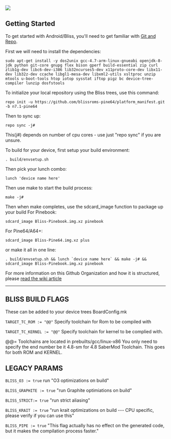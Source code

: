<img src="https://raw.github.com/BlissRoms/platform_manifest/n7.0/bliss-logo.png">

Getting Started 
---------------

To get started with Android/Bliss, you'll need to get
familiar with [Git and Repo](http://source.android.com/source/using-repo.html).

First we will need to install the dependencies:

	sudo apt-get install -y dos2unix gcc-4.7-arm-linux-gnueabi openjdk-8-jdk python git-core gnupg flex bison gperf build-essential zip curl zlib1g-dev libc6-dev-i386 lib32ncurses5-dev x11proto-core-dev libx11-dev lib32z-dev ccache libgl1-mesa-dev libxml2-utils xsltproc unzip mtools u-boot-tools htop iotop sysstat iftop pigz bc device-tree-compiler lunzip dosfstools
	
To initialize your local repository using the Bliss trees, use this command:

    repo init -u https://github.com/blissroms-pine64/platform_manifest.git -b n7.1-pine64

Then to sync up:

    repo sync -j#

This(j#) depends on number of cpu cores - use just "repo sync" if you are unsure.

To build for your device, first setup your build environment:

	. build/envsetup.sh

Then pick your lunch combo:

	lunch 'device name here'
	
Then use make to start the build process:

	make -j# 
	
Then when make completes, use the sdcard_image function to package up your build
For Pinebook:
	
	sdcard_image Bliss-Pinebook.img.xz pinebook
	
For Pine64/A64+:

	sdcard_image Bliss-Pine64.img.xz plus

or make it all in one line:

	. build/envsetup.sh && lunch `device name here` && make -j# && sdcard_image Bliss-Pinebook.img.xz pinebook

For more information on this Github Organization and how it is structured,
please [read the wiki article](http://wiki.cyanogenmod.org/w/Github_Organization)

***


BLISS BUILD FLAGS
-----------------

These can be added to your device trees BoardConfig.mk

`TARGET_TC_ROM := "@@"` Specify toolchain for Rom to be compiled with

`TARGET_TC_KERNEL := "@@"` Specify toolchain for kernel to be complied with.

@@= Toolchains are located in prebuilts/gcc/linux-x86 You only need to specify the end number be it 4.8-sm for 4.8 SaberMod Toolchain. This goes for both ROM and KERNEL.

LEGACY PARAMS
-------------

`BLISS_O3 := true`   run   "O3 optimizations on build"

`BLISS_GRAPHITE := true`    "run Graphite optimiations on build"

`BLISS_STRICT:= true`    "run strict aliasing"

`BLISS_KRAIT := true`    "run krait optimizations on build --- CPU specific, please verify if you can use this"

`BLISS_PIPE := true`   "This flag actually has no effect on the generated code, but it makes the compilation process faster."

